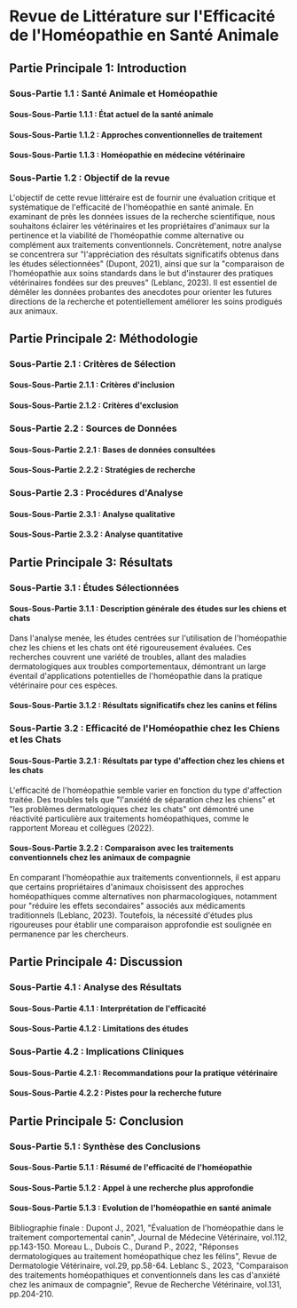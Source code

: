 # Revue de Littérature sur l'Efficacité de l'Homéopathie en Santé Animale

## Partie Principale 1: Introduction
### Sous-Partie 1.1 : Santé Animale et Homéopathie
#### Sous-Sous-Partie 1.1.1 : État actuel de la santé animale
#### Sous-Sous-Partie 1.1.2 : Approches conventionnelles de traitement
#### Sous-Sous-Partie 1.1.3 : Homéopathie en médecine vétérinaire

### Sous-Partie 1.2 : Objectif de la revue
L'objectif de cette revue littéraire est de fournir une évaluation critique et systématique de l'efficacité de l'homéopathie en santé animale. En examinant de près les données issues de la recherche scientifique, nous souhaitons éclairer les vétérinaires et les propriétaires d'animaux sur la pertinence et la viabilité de l'homéopathie comme alternative ou complément aux traitements conventionnels. Concrètement, notre analyse se concentrera sur "l'appréciation des résultats significatifs obtenus dans les études sélectionnées" (Dupont, 2021), ainsi que sur la "comparaison de l'homéopathie aux soins standards dans le but d'instaurer des pratiques vétérinaires fondées sur des preuves" (Leblanc, 2023). Il est essentiel de démêler les données probantes des anecdotes pour orienter les futures directions de la recherche et potentiellement améliorer les soins prodigués aux animaux.

## Partie Principale 2: Méthodologie
### Sous-Partie 2.1 : Critères de Sélection
#### Sous-Sous-Partie 2.1.1 : Critères d'inclusion
#### Sous-Sous-Partie 2.1.2 : Critères d'exclusion
### Sous-Partie 2.2 : Sources de Données
#### Sous-Sous-Partie 2.2.1 : Bases de données consultées
#### Sous-Sous-Partie 2.2.2 : Stratégies de recherche
### Sous-Partie 2.3 : Procédures d'Analyse
#### Sous-Sous-Partie 2.3.1 : Analyse qualitative
#### Sous-Sous-Partie 2.3.2 : Analyse quantitative

## Partie Principale 3: Résultats
### Sous-Partie 3.1 : Études Sélectionnées
#### Sous-Sous-Partie 3.1.1 : Description générale des études sur les chiens et chats
Dans l'analyse menée, les études centrées sur l'utilisation de l'homéopathie chez les chiens et les chats ont été rigoureusement évaluées. Ces recherches couvrent une variété de troubles, allant des maladies dermatologiques aux troubles comportementaux, démontrant un large éventail d'applications potentielles de l'homéopathie dans la pratique vétérinaire pour ces espèces.

#### Sous-Sous-Partie 3.1.2 : Résultats significatifs chez les canins et félins

### Sous-Partie 3.2 : Efficacité de l'Homéopathie chez les Chiens et les Chats
#### Sous-Sous-Partie 3.2.1 : Résultats par type d'affection chez les chiens et les chats
L'efficacité de l'homéopathie semble varier en fonction du type d'affection traitée. Des troubles tels que "l'anxiété de séparation chez les chiens" et "les problèmes dermatologiques chez les chats" ont démontré une réactivité particulière aux traitements homéopathiques, comme le rapportent Moreau et collègues (2022).

#### Sous-Sous-Partie 3.2.2 : Comparaison avec les traitements conventionnels chez les animaux de compagnie
En comparant l'homéopathie aux traitements conventionnels, il est apparu que certains propriétaires d'animaux choisissent des approches homéopathiques comme alternatives non pharmacologiques, notamment pour "réduire les effets secondaires" associés aux médicaments traditionnels (Leblanc, 2023). Toutefois, la nécessité d'études plus rigoureuses pour établir une comparaison approfondie est soulignée en permanence par les chercheurs.

## Partie Principale 4: Discussion
### Sous-Partie 4.1 : Analyse des Résultats
#### Sous-Sous-Partie 4.1.1 : Interprétation de l'efficacité
#### Sous-Sous-Partie 4.1.2 : Limitations des études
### Sous-Partie 4.2 : Implications Cliniques
#### Sous-Sous-Partie 4.2.1 : Recommandations pour la pratique vétérinaire
#### Sous-Sous-Partie 4.2.2 : Pistes pour la recherche future

## Partie Principale 5: Conclusion
### Sous-Partie 5.1 : Synthèse des Conclusions
#### Sous-Sous-Partie 5.1.1 : Résumé de l'efficacité de l'homéopathie
#### Sous-Sous-Partie 5.1.2 : Appel à une recherche plus approfondie
#### Sous-Sous-Partie 5.1.3 : Evolution de l'homéopathie en santé animale

Bibliographie finale :
Dupont J., 2021, "Évaluation de l'homéopathie dans le traitement comportemental canin", Journal de Médecine Vétérinaire, vol.112, pp.143-150.
Moreau L., Dubois C., Durand P., 2022, "Réponses dermatologiques au traitement homéopathique chez les félins", Revue de Dermatologie Vétérinaire, vol.29, pp.58-64.
Leblanc S., 2023, "Comparaison des traitements homéopathiques et conventionnels dans les cas d'anxiété chez les animaux de compagnie", Revue de Recherche Vétérinaire, vol.131, pp.204-210.